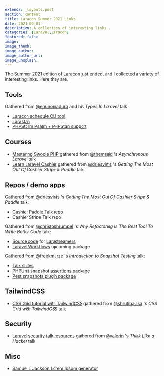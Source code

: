 ```yaml
---
extends: _layouts.post
section: content
title: Laracon Summer 2021 Links
date: 2021-09-01
description: A collection of interesting links .
categories: [Laravel,Laracon]
featured: false
image: 
image_thumb: 
image_author: 
image_author_url: 
image_unsplash: 
---
```


The Summer 2021 edition of [Laracon](https://laracon.net/) just ended, and I collected a variety of interesting links. Here they are.

## Tools

Gathered from [@enunomaduro](https://twitter.com/enunomaduro) and his *Types In Laravel* talk

- [Laracon schedule CLI tool](https://github.com/nunomaduro/laracon-schedule)  
- [Larastan](https://github.com/nunomaduro/larastan) 
- [PHPStorm Psalm + PHPStan support](https://blog.jetbrains.com/phpstorm/2020/12/phpstorm-2020-3-release/#psalm_and_phpstan_support
  )

## Courses

- [Mastering Swoole PHP](https://swoolebook.com) gathered from [@themsaid](https://twitter.com/themsaid) 's *Asynchronous Laravel* talk
- [Learn Laravel Cashier](https://learn-laravel-cashier.com/) gathered from [@driesvints](https://twitter.com/driesvints) 's *Getting The Most Out Of Cashier Stripe & Paddle* talk 

## Repos / demo apps

Gathered from [@driesvints](https://twitter.com/driesvints) 's *Getting The Most Out Of Cashier Stripe & Paddle* talk:

- [Cashier Paddle Talk repo](https://github.com/driesvints/cashier-paddle-talk)
- [Cashier Stripe Talk repo](https://github.com/driesvints/cashier-stripe-talk)

Gathered from [@christophrumpel](https://twitter.com/christophrumpel) 's *Why Refactoring Is The Best Tool To Write Better Code* talk:

- [Source code](https://github.com/christophrumpel/larastreamers) for [Larastreamers](https://larastreamers.com/)
- [Laravel Workflows](https://laravelworkflows.com/) upcoming package

Gathered from [@freekmurze](https://twitter.com/freekmurze) 's *Introduction to Snapshot Testing* talk:

- [Talk slides](https://speakerdeck.com/freekmurze/an-introduction-to-snapshot-testing)
- [PHPUnit snapshot assertions package](https://github.com/spatie/phpunit-snapshot-assertions)
- [Pest snapshots plugin package](https://github.com/spatie/pest-plugin-snapshots)

## TailwindCSS

- [CSS Grid tutorial with TailwindCSS](https://www.youtube.com/watch?v=kuY9MehvHh4) gathered from [@shrutibalasa](https://twitter.com/shrutibalasa) 's *CSS Grid with TailwindCSS* talk

## Security

- [Laravel security talk resources](https://stephenreescarter.net/talks/hacking-laravel/) gathered from [@valorin](https://twitter.com/valorin) 's *Think Like a Hacker* talk

## Misc

- [Samuel L Jackson Lorem Ipsum generator](https://slipsum.com/)
